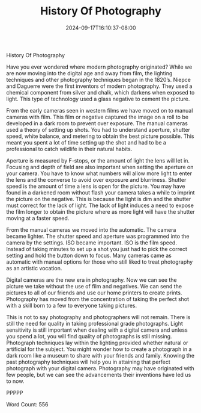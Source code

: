 ﻿---
title: "History Of Photography"
date: 2024-09-17T16:10:37-08:00
description: "TXT Tips for Web Success"
featured_image: "/images/TXT.jpg"
tags: ["TXT"]
---

History Of Photography

Have you ever wondered where modern photography originated? While we are now moving into the digital age and away from film, the lighting techniques and other photography techniques began in the 1820’s. Niepce and Daguerre were the first inventors of modern photography. They used a chemical component from silver and chalk, which darkens when exposed to light. This type of technology used a glass negative to cement the picture.

From the early cameras seen in western films we have moved on to manual cameras with film. This film or negative captured the image on a roll to be developed in a dark room to prevent over exposure. The manual cameras used a theory of setting up shots. You had to understand aperture, shutter speed, white balance, and metering to obtain the best picture possible. This meant you spent a lot of time setting up the shot and had to be a professional to catch wildlife in their natural habits.

Aperture is measured by F-stops, or the amount of light the lens will let in. Focusing and depth of field are also important when setting the aperture on your camera. You have to know what numbers will allow more light to enter the lens and the converse to avoid over exposure and blurriness.  Shutter speed is the amount of time a lens is open for the picture. You may have found in a darkened room without flash your camera takes a while to imprint the picture on the negative. This is because the light is dim and the shutter must correct for the lack of light. The lack of light induces a need to expose the film longer to obtain the picture where as more light will have the shutter moving at a faster speed.

From the manual cameras we moved into the automatic. The camera became lighter. The shutter speed and aperture was programmed into the camera by the settings. ISO became important. ISO is the film speed. Instead of taking minutes to set up a shot you just had to pick the correct setting and hold the button down to focus. Many cameras came as automatic with manual options for those who still liked to treat photography as an artistic vocation.

Digital cameras are the new era in photography.  Now we can see the picture we take without the use of film and negatives. We can send the pictures to all of our friends and use our home printers to create prints. Photography has moved from the concentration of taking the perfect shot with a skill born to a few to everyone taking pictures.

This is not to say photography and photographers will not remain. There is still the need for quality in taking professional grade photographs. Light sensitivity is still important when dealing with a digital camera and unless you spend a lot, you will find quality of photographs is still missing. Photograph techniques lay within the lighting provided whether natural or artificial for the subject. You might wonder how to create a photograph in a dark room like a museum to share with your friends and family. Knowing the past photography techniques will help you in attaining that perfect photograph with your digital camera. Photography may have originated with few people, but we can see the advancements their inventions have led us to now. 

PPPPP

Word Count: 556

